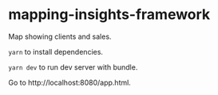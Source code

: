 # mapping-insights-framework

Map showing clients and sales.

`yarn` to install dependencies.

`yarn dev` to run dev server with bundle.


Go to http://localhost:8080/app.html.
